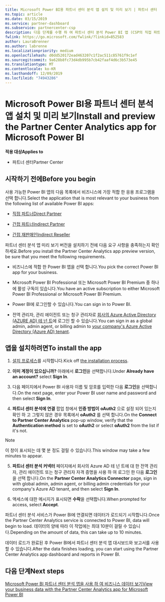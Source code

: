 ```yaml
---
title: Microsoft Power BI용 파트너 센터 분석 앱 설치 및 미리 보기 | 파트너 센터
ms.topic: article
ms.date: 03/15/2019
ms.service: partner-dashboard
ms.subservice: partnercenter-csp
description: 다음 단계를 수행 하 여 파트너 센터 분석 Power BI 앱 (CSP의 직접 파트너)을 설치 하 고 미리 봅니다.
fwlink: https://go.microsoft.com/fwlink/?linkid=852583
author: LauraBrenner
ms.author: labrenne
ms.localizationpriority: medium
ms.openlocfilehash: d0dd520172ead463207c1f2ac511c85761f9c1ef
ms.sourcegitcommit: 9a628b8fc73d4db995b7cb42faaf4d6c3b573e45
ms.translationtype: MT
ms.contentlocale: ko-KR
ms.lasthandoff: 12/09/2019
ms.locfileid: "74943286"
---
```

# <a name="install-and-preview-the-partner-center-analytics-app-for-microsoft-power-bi"></a><span data-ttu-id="27376-103">Microsoft Power BI용 파트너 센터 분석 앱 설치 및 미리 보기</span><span class="sxs-lookup"><span data-stu-id="27376-103">Install and preview the Partner Center Analytics app for Microsoft Power BI</span></span>

<span data-ttu-id="27376-104">**적용 대상**</span><span class="sxs-lookup"><span data-stu-id="27376-104">**Applies to**</span></span>

- <span data-ttu-id="27376-105">파트너 센터</span><span class="sxs-lookup"><span data-stu-id="27376-105">Partner Center</span></span>

## <a name="before-you-begin"></a><span data-ttu-id="27376-106">시작하기 전에</span><span class="sxs-lookup"><span data-stu-id="27376-106">Before you begin</span></span>

<span data-ttu-id="27376-107">사용 가능한 Power BI 앱의 다음 목록에서 비즈니스에 가장 적합 한 응용 프로그램을 선택 합니다.</span><span class="sxs-lookup"><span data-stu-id="27376-107">Select the application that is most relevant to your business from the following list of available Power BI apps:</span></span>
- [<span data-ttu-id="27376-108">직접 파트너</span><span class="sxs-lookup"><span data-stu-id="27376-108">Direct Partner</span></span>](https://app.powerbi.com/groups/me/getdata/services/direct-providers-partner-analytics)

- [<span data-ttu-id="27376-109">간접 파트너</span><span class="sxs-lookup"><span data-stu-id="27376-109">Indirect Partner</span></span>](https://app.powerbi.com/groups/me/getdata/services/indirect-providers-partner-analytics)

- [<span data-ttu-id="27376-110">간접 재판매인</span><span class="sxs-lookup"><span data-stu-id="27376-110">Indirect Reseller</span></span>](https://app.powerbi.com/groups/me/getdata/services/indirect-seller-partner-analytics)

<span data-ttu-id="27376-111">파트너 센터 분석 앱 미리 보기 버전을 설치하기 전에 다음 요구 사항을 충족하는지 확인하세요.</span><span class="sxs-lookup"><span data-stu-id="27376-111">Before you install the Partner Center Analytics app preview version, be sure that you meet the following requirements.</span></span>

- <span data-ttu-id="27376-112">비즈니스에 적합 한 Power BI 앱을 선택 합니다.</span><span class="sxs-lookup"><span data-stu-id="27376-112">You pick the correct Power BI app for your business.</span></span>

- <span data-ttu-id="27376-113">Microsoft Power BI Professional 또는 Microsoft Power BI Premium 중 하나에 활성 구독이 있습니다.</span><span class="sxs-lookup"><span data-stu-id="27376-113">You have an active subscription to either Microsoft Power BI Professional or Microsoft Power BI Premium.</span></span>

- <span data-ttu-id="27376-114">Power BI에 로그인할 수 있습니다.</span><span class="sxs-lookup"><span data-stu-id="27376-114">You can sign in to Power BI.</span></span>

- <span data-ttu-id="27376-115">전역 관리자, 관리 에이전트 또는 청구 관리자로 [회사의 Azure Active Directory (AZURE AD) 테 넌 트](azure-active-directory-tenants-and-partner-center.md)에 로그인 할 수 있습니다.</span><span class="sxs-lookup"><span data-stu-id="27376-115">You can sign in as a global admin, admin agent, or billing admin to [your company's Azure Active Directory (Azure AD) tenant](azure-active-directory-tenants-and-partner-center.md).</span></span>

## <a name="to-install-the-app"></a><span data-ttu-id="27376-116">앱을 설치하려면</span><span class="sxs-lookup"><span data-stu-id="27376-116">To install the app</span></span>

1. <span data-ttu-id="27376-117">[설치 프로세스](https://app.powerbi.com/getdata/services/partneranalytics?cpcode=PartnerCenterAnalytics&getDataForceConnect=true&alwaysPromptForContentProviderCreds=true)를 시작합니다.</span><span class="sxs-lookup"><span data-stu-id="27376-117">Kick off [the installation process](https://app.powerbi.com/getdata/services/partneranalytics?cpcode=PartnerCenterAnalytics&getDataForceConnect=true&alwaysPromptForContentProviderCreds=true).</span></span>

2. <span data-ttu-id="27376-118">**이미 계정이 있으십니까?** 아래에서 **로그인**을 선택합니다.</span><span class="sxs-lookup"><span data-stu-id="27376-118">Under **Already have an account?** select **Sign In**.</span></span> 

3. <span data-ttu-id="27376-119">다음 페이지에서 Power BI 사용자 이름 및 암호를 입력한 다음 **로그인**을 선택합니다.</span><span class="sxs-lookup"><span data-stu-id="27376-119">On the next page, enter your Power BI user name and password and then select **Sign In**.</span></span> 

4. <span data-ttu-id="27376-120">**파트너 센터 분석에 연결** 팝업 창에서 **인증 방법이** **oAuth2** 으로 설정 되어 있는지 확인 하 고 그렇지 않은 경우 목록에서 **oAuth2** 를 선택 합니다.</span><span class="sxs-lookup"><span data-stu-id="27376-120">On the **Connect to Partner Center Analytics** pop-up window, verify that the **Authentication method** is set to **oAuth2** or select **oAuth2** from the list if it's not.</span></span> 

> [!NOTE]  
>  <span data-ttu-id="27376-121">이 창이 표시되는 데 몇 분 정도 걸릴 수 있습니다.</span><span class="sxs-lookup"><span data-stu-id="27376-121">This window may take a few minutes to appear.</span></span>

5. <span data-ttu-id="27376-122">**파트너 센터 분석 커넥터** 페이지에서 회사의 Azure AD 테 넌 트에 대 한 전역 관리자, 관리 에이전트 또는 청구 관리자 자격 증명을 사용 하 여 로그인 한 다음 **로그인**을 선택 합니다.</span><span class="sxs-lookup"><span data-stu-id="27376-122">On the **Partner Center Analytics Connector** page, sign in with global admin, admin agent, or billing admin credentials for your company's Azure AD tenant, and then select **Sign In**.</span></span>
 
6. <span data-ttu-id="27376-123">액세스에 대한 메시지가 표시되면 **수락**을 선택합니다.</span><span class="sxs-lookup"><span data-stu-id="27376-123">When prompted for access, select **Accept**.</span></span> 

<span data-ttu-id="27376-124">파트너 센터 분석 서비스가 Power BI에 연결되면 데이터가 로드되기 시작합니다.</span><span class="sxs-lookup"><span data-stu-id="27376-124">Once the Partner Center Analytics service is connected to Power BI, data will begin to load.</span></span> <span data-ttu-id="27376-125">데이터의 양에 따라 이 작업에는 최대 10분이 걸릴 수 있습니다.</span><span class="sxs-lookup"><span data-stu-id="27376-125">Depending on the amount of data, this can take up to 10 minutes.</span></span> 

<span data-ttu-id="27376-126">데이터 로드가 완료된 후 Power BI에서 파트너 센터 분석 앱 대시보드와 보고서를 사용할 수 있습니다.</span><span class="sxs-lookup"><span data-stu-id="27376-126">After the data finishes loading, you can start using the Partner Center Analytics app dashboard and reports in Power BI.</span></span>

## <a name="next-steps"></a><span data-ttu-id="27376-127">다음 단계</span><span class="sxs-lookup"><span data-stu-id="27376-127">Next steps</span></span>

[<span data-ttu-id="27376-128">Microsoft Power BI 파트너 센터 분석 앱을 사용 하 여 비즈니스 데이터 보기</span><span class="sxs-lookup"><span data-stu-id="27376-128">View your business data with the Partner Center Analytics app for Microsoft Power BI</span></span>](power-bi-app-for-direct-partners-use.md)
